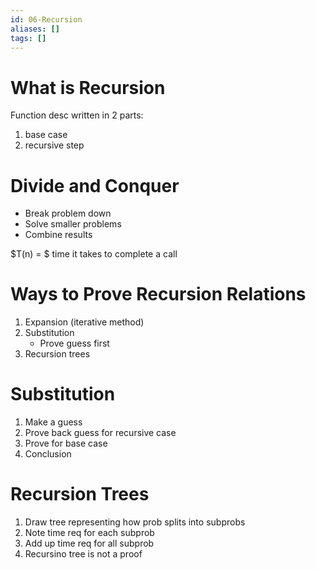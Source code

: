 ```yaml
---
id: 06-Recursion
aliases: []
tags: []
---
```


# What is Recursion

Function desc written in 2 parts:
1) base case
2) recursive step

# Divide and Conquer
- Break problem down
- Solve smaller problems
- Combine results

$T(n) = $ time it takes to complete a call

# Ways to Prove Recursion Relations
1) Expansion (iterative method)
2) Substitution
    - Prove guess first
3) Recursion trees

# Substitution
1) Make a guess
2) Prove back guess for recursive case
3) Prove for base case
4) Conclusion

# Recursion Trees
1) Draw tree representing how prob splits into subprobs
2) Note time req for each subprob
3) Add up time req for all subprob
4) Recursino tree is not a proof
